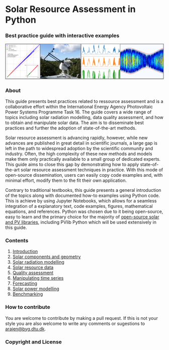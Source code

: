 # Solar Resource Assessment in Python
### Best practice guide with interactive examples
![Processing of Solar Radiation Measurements in Python](/graphics/cover_photo.png)


### About
This guide presents best practices related to ressource assessment and is a collaborative effort within the International Energy Agency Photovoltaic Power Systems Programme Task 16. The guide covers a wide range of topics including solar radiation modelling, data quality assessment, and how to obtain and manipulate solar data. The aim is to disseminate best practices and further the adoption of state-of-the-art methods.

Solar resource assessment is advancing rapidly, however, while new advances are published in great detail in scientific journals, a large gap is left in the path to widespread adoption by the scientific community and industry. Often, the high complexity of these new methods and models make them only practically available to a small group of dedicated experts. This guide aims to close this gap by demonstrating how to apply state-of-the-art solar resource assessment techniques in practice. With this mode of open-source dissemination, users can easily copy code examples and, with minimal effort, modify them to the fit their own application.

Contrary to traditional textbooks, this guide presents a general introduction of the topics along with documented how-to examples using Python code. This is achieve by using Jupyter Notebooks, which allows for a seamless integration of a explanatory text, code examples, figures, mathematical equations, and references. Python was chosen due to it being open-source, easy to learn and the primary choice for the majority of [open-source solar and PV libraries](https://openpvtools.readthedocs.io), including PVlib Python which will be used extensively in this guide.

### Contents
1. [Introduction](/introduction.ipynb)
2. [Solar components and geometry](/solar_components_and_geometry.ipynb)
3. [Solar radiation modelling](/solar_radiation_modelling.ipynb)
4. [Solar resource data](/solar_resource_data.ipynb)
5. [Quality assessment](/quality_asessment.ipynb)
6. [Manipulating time series](/manipulating_time_series.ipynb)
7. [Forecasting](/forecastin.ipynb)
8. [Solar power modelling](/solar_power_modelling.ipynb)
9. [Benchmarking](/benchmarking.ipynb)


### How to contribute
You are welcome to contribute by making a pull request. If this is not your style you are also welcome to write any comments or sugestions to arajen@byg.dtu.dk.

### Copyright and License

